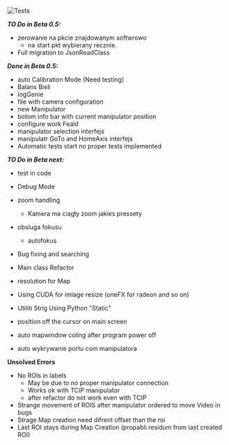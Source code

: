 ![Tests](https://github.com/KrOlech/Magisterka/actions/workflows/python-app.yml/badge.svg)

***TO Do in Beta 0.5:***

- zerowanie na pkcie znajdowanym softwrowo
   - na start pkt wybierany recznie.
- Full migration to JsonReadClass

***Done in Beta 0.5:***
- auto Calibration Mode (Need testing)
- Balans Bieli
- logGenie
- file with camera configuration
- new Manipulator
- botom info bar with current manipulator position
- configure work Feald
- manipulator selection interfejs
- manipulatr GoTo and HomeAxis interfejs
- Automatic tests start no proper tests implemented

***TO Do in Beta next:***

- test in code

- Debug Mode

- zoom handling
  - Kamera ma ciagły zoom jakies pressety

- obsluga fokusu
  - autofokus

- Bug fixing and searching

- Main class Refactor

- resolution for Map

- Using CUDA for imiage resize (oneFX for radeon and so on)

- Utiliti Strig Using Python "Static"

- position off the cursor on main screen

- auto mapwindow coling after program power off

- auto wykrywanie portu com manipulatora

**Unsolved Errors**

- No ROIs in labels
  - May be due to no proper manipulator connection
  - Works ok with TCIP manipulator
  - after refactor do not work even with TCIP
- Strange movement of ROIS after manipulator ordered to move Video in bugs
- Strage Map creation need difrent offset than the roi
- Last ROI stays during Map Creation (propabli residum from last created ROI)

